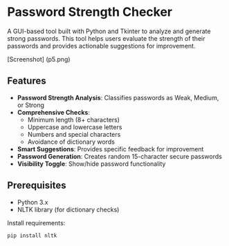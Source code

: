 # Password Strength Checker

A GUI-based tool built with Python and Tkinter to analyze and generate strong passwords. This tool helps users evaluate the strength of their passwords and provides actionable suggestions for improvement.

[Screenshot]
(p5.png)
<!-- Replace with actual GIF/screenshot -->

## Features
- **Password Strength Analysis**: Classifies passwords as Weak, Medium, or Strong
- **Comprehensive Checks**:
  - Minimum length (8+ characters)
  - Uppercase and lowercase letters
  - Numbers and special characters
  - Avoidance of dictionary words
- **Smart Suggestions**: Provides specific feedback for improvement
- **Password Generation**: Creates random 15-character secure passwords
- **Visibility Toggle**: Show/hide password functionality

## Prerequisites
- Python 3.x
- NLTK library (for dictionary checks)

Install requirements:
```bash
pip install nltk

